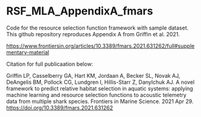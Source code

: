 # RSF_MLA_AppendixA_fmars

Code for the resource selection function framework with sample dataset. This github repository reproduces Appendix A from Griffin et al. 2021. 

https://www.frontiersin.org/articles/10.3389/fmars.2021.631262/full#supplementary-material


Citation for full publicaation below:

Griffin LP, Casselberry GA, Hart KM, Jordaan A, Becker SL, Novak AJ, DeAngelis BM, Pollock CG, Lundgren I, Hillis-Starr Z, Danylchuk AJ. A novel framework to predict relative habitat selection in aquatic systems: applying machine learning and resource selection functions to acoustic telemetry data from multiple shark species. Frontiers in Marine Science. 2021 Apr 29. https://doi.org/10.3389/fmars.2021.631262